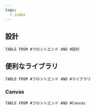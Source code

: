 ```yaml
---
tags:
  - index
---
```


## 設計

```dataview
TABLE FROM #フロントエンド AND #設計 
```

## 便利なライブラリ
```dataview
TABLE FROM #フロントエンド AND #ライブラリ 
```

### Canvas
```dataview
TABLE FROM #フロントエンド AND #Canvas 
```
